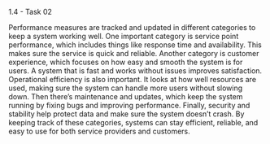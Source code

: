 1.4 - Task 02

Performance measures are tracked and updated in different categories to keep a system working well. 
One important category is service point performance, which includes things like response time and availability. This makes sure the service is quick and reliable. 
Another category is customer experience, which focuses on how easy and smooth the system is for users. A system that is fast and works without issues improves satisfaction.
Operational efficiency is also important. It looks at how well resources are used, making sure the system can handle more users without slowing down. 
Then there’s maintenance and updates, which keep the system running by fixing bugs and improving performance. 
Finally, security and stability help protect data and make sure the system doesn’t crash.
By keeping track of these categories, systems can stay efficient, reliable, and easy to use for both service providers and customers.
